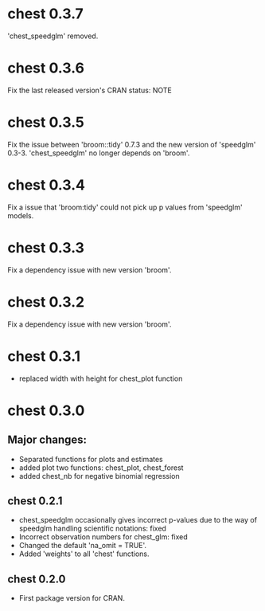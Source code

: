# chest 0.3.7
'chest_speedglm' removed. 

# chest 0.3.6
Fix the last released version's CRAN status: NOTE

# chest 0.3.5
Fix the issue between 'broom::tidy' 0.7.3 and the new version of 'speedglm' 0.3-3. 'chest_speedglm' no longer depends on 'broom'.

# chest 0.3.4
Fix a issue that 'broom:tidy' could not pick up p values from 'speedglm' models. 

# chest 0.3.3
Fix a dependency issue with new version 'broom'.

# chest 0.3.2
Fix a dependency issue with new version 'broom'.

# chest 0.3.1
* replaced width with height for chest_plot function

# chest 0.3.0

## Major changes:
* Separated functions for plots and estimates 
* added plot two functions: chest_plot, chest_forest 
* added chest_nb for negative binomial regression

## chest 0.2.1
* chest_speedglm occasionally gives incorrect p-values due to the way of speedglm handling scientific notations: fixed   
* Incorrect observation numbers for chest_glm: fixed 
* Changed the default 'na_omit = TRUE'.  
* Added 'weights' to all 'chest' functions. 

## chest 0.2.0
* First package version for CRAN.
